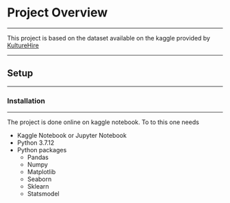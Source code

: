 # Project Overview 
---
This project is based on the dataset available on the kaggle provided by [KultureHire](https://www.kaggle.com/datasets/kathir1k/youtube-influencers-data)

***
## Setup
---
### Installation 
---
The project is done online on kaggle notebook. 
To to this one needs

* Kaggle Notebook or Jupyter Notebook
* Python 3.7.12
* Python packages
    * Pandas
    * Numpy
    * Matplotlib
    * Seaborn 
    * Sklearn 
    * Statsmodel
